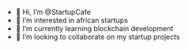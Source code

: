 - 👋 Hi, I’m @StartupCafe
- 👀 I’m interested in african startups
- 🌱 I’m currently learning blockchain development
- 💞️ I’m looking to collaborate on my startup projects

<!---
StartupCafe/StartupCafe is a ✨ special ✨ repository because its `README.md` (this file) appears on your GitHub profile.
You can click the Preview link to take a look at your changes.
--->
